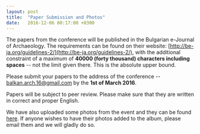 ```yaml
---
layout: post
title:  "Paper Submission and Photos"
date:   2016-12-06 00:17:00 +0300
---
```


The papers from the conference will be published in the Bulgarian
e-Journal of Archaeology. The requirements can be found on their
website:
[http://be-ja.org/guidelines-2/](http://be-ja.org/guidelines-2/), with
the additional constraint of a maximum of **40000 (forty thousand)
characters including spaces** -- not the limit given there. This is
the absolute upper bound.

Please submit your papers to the address of the conference --
[balkan.arch.16@gmail.com](mailto:balkan.arch.16@gmail.com) by the
**1st of March 2016**.

Papers will be subject to peer review. Please make sure that they are
written in correct and proper English.

We have also uploaded some photos from the event and they can be found
[here](https://goo.gl/photos/wygtQsFpbQAXVSFW8). If anyone wishes to
have their photos added to the album, please email them and we will
gladly do so.
